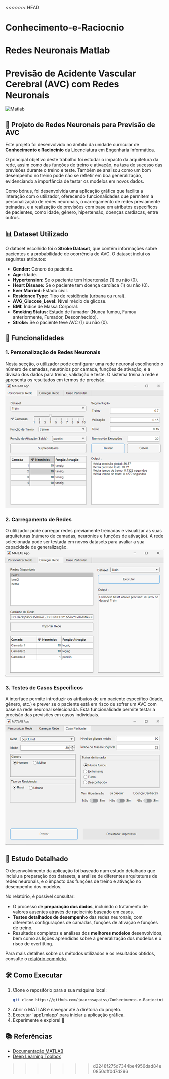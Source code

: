 <<<<<<< HEAD
# Conhecimento-e-Raciocnio
Redes Neuronais Matlab
=======
# Previsão de Acidente Vascular Cerebral (AVC) com Redes Neuronais

![Matlab](https://img.shields.io/badge/MATLAB-Deep_Learning-yellow)

## 🧠 Projeto de Redes Neuronais para Previsão de AVC

Este projeto foi desenvolvido no âmbito da unidade curricular de **Conhecimento e Raciocínio** da Licenciatura em Engenharia Informática. 

O principal objetivo deste trabalho foi estudar o impacto da arquitetura da rede, assim como das funções de treino e ativação, na taxa de sucesso das previsões durante o treino e teste. Também se analisou como um bom desempenho no treino pode não se refletir em boa generalização, evidenciando a importância de testar os modelos em novos dados.

Como bónus, foi desenvolvida uma aplicação gráfica que facilita a interação com o utilizador, oferecendo funcionalidades que permitem a personalização de redes neuronais, o carregamento de redes previamente treinadas, e a realização de previsões com base em atributos específicos de pacientes, como idade, género, hipertensão, doenças cardíacas, entre outros.

## 📊 Dataset Utilizado

O dataset escolhido foi o **Stroke Dataset**, que contém informações sobre pacientes e a probabilidade de ocorrência de AVC. O dataset inclui os seguintes atributos:
- **Gender:** Género do paciente.
- **Age:** Idade.
- **Hypertension:** Se o paciente tem hipertensão (1) ou não (0).
- **Heart Disease:** Se o paciente tem doença cardíaca (1) ou não (0).
- **Ever Married:** Estado civil.
- **Residence Type:** Tipo de residência (urbana ou rural).
- **AVG_Glucose_Level:** Nível médio de glicose.
- **BMI:** Índice de Massa Corporal.
- **Smoking Status:** Estado de fumador (Nunca fumou, Fumou anteriormente, Fumador, Desconhecido).
- **Stroke:** Se o paciente teve AVC (1) ou não (0).

## 🚀 Funcionalidades

### 1. **Personalização de Redes Neuronais**
Nesta secção, o utilizador pode configurar uma rede neuronal escolhendo o número de camadas, neurónios por camada, funções de ativação, e a divisão dos dados para treino, validação e teste. O sistema treina a rede e apresenta os resultados em termos de precisão.
![Personalização de Redes](imagens/personalizacao_rede.png)

### 2. **Carregamento de Redes**
O utilizador pode carregar redes previamente treinadas e visualizar as suas arquiteturas (número de camadas, neurónios e funções de ativação). A rede selecionada pode ser testada em novos datasets para avaliar a sua capacidade de generalização.
![Carregar Redes](imagens/carregar_rede.png)

### 3. **Testes de Casos Específicos**
A interface permite introduzir os atributos de um paciente específico (idade, género, etc.) e prever se o paciente está em risco de sofrer um AVC com base na rede neuronal selecionada. Esta funcionalidade permite testar a precisão das previsões em casos individuais.
![Previsão de Casos](imagens/previsao_casos.png)

<!--
## ⚙️ Processo de Desenvolvimento

### Preparação do Dataset
Os dados foram inicialmente preparados convertendo atributos categóricos em valores numéricos (e.g., género, estado civil, estado de fumador) e preenchendo valores em falta utilizando uma abordagem baseada em similaridade com outros casos do dataset. A rede foi treinada com esses dados limpos e normalizados.

### Treino e Validação
Foram realizados múltiplos treinos com diferentes configurações de rede neuronal, variando o número de camadas, neurónios e funções de ativação. A melhor rede foi selecionada com base numa ponderação entre a precisão global e a precisão no conjunto de testes.

### Testes e Resultados
A precisão das redes variou, atingindo até **90% de precisão** em algumas configurações, mas destacando-se que a capacidade de generalização (testada com novos dados) foi um dos maiores desafios.
-->

## 📖 Estudo Detalhado

O desenvolvimento da aplicação foi baseado num estudo detalhado que incluiu a preparação dos datasets, a análise de diferentes arquiteturas de redes neuronais, e o impacto das funções de treino e ativação no desempenho dos modelos.

No relatório, é possível consultar:
- O processo de **preparação dos dados**, incluindo o tratamento de valores ausentes através de raciocínio baseado em casos.
- **Testes detalhados de desempenho** das redes neuronais, com diferentes configurações de camadas, funções de ativação e funções de treino.
- Resultados completos e análises dos **melhores modelos** desenvolvidos, bem como as lições aprendidas sobre a generalização dos modelos e o risco de overfitting.

Para mais detalhes sobre os métodos utilizados e os resultados obtidos, consulte o [relatório completo](estudo/RelatorioTP_CR.pdf).

## 🛠️ Como Executar
1. Clone o repositório para a sua máquina local:
   ```bash
   git clone https://github.com/joaorosapaiss/Conhecimento-e-Raciocinio.git
2. Abrir o MATLAB e navegar até à dirétoria do projeto.
3. Executar 'app1.mlapp' para iniciar a aplicação gráfica.
4. Experimente e explore! 🎉

## 📚 Referências

- [Documentação MATLAB](https://www.mathworks.com/help/matlab/)
- [Deep Learning Toolbox](https://www.mathworks.com/products/deep-learning.html)


>>>>>>> d2248f275d7344be4956dad84e0850dff0d7d296
